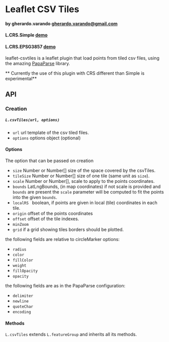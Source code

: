 # Leaflet CSV Tiles
#### by  gherardo.varando <gherardo.varando@gmail.com>


#### L.CRS.Simple [demo](https://gherardovarando.github.io/leaflet-csvtiles/demo/index.html)
#### L.CRS.EPSG3857 [demo](https://gherardovarando.github.io/leaflet-csvtiles/demo/index2.html)

leaflet-csvtiles is a leaflet plugin that load points from tiled csv files, using the amazing [PapaParse](http://papaparse.com/) library.

** Currently the use of this plugin with CRS different than Simple is experimental**

## API


### Creation

##### `` L.csvTiles(url, options) ``
- ``url`` url template of the csv tiled files.
-  ``options`` options object (optional)

#### Options

The option that can be passed on creation
- ``size`` Number or Number[] size of the space covered by the csvTiles.
- ``tileSize`` Number or Number[] size of one tile (same unit as ``size``).
- ``scale`` Number or Number[], scale to apply to the points coordinates.
- ``bounds`` LatLngBounds, (in map coordinates) if not scale is provided and ``bounds`` are present the ``scale`` parameter will be computed to fit the points into the given ``bounds``.
- ``localRS `` boolean, if points are given in local (tile) coordinates in each tile.
- ``origin`` offset of the points coordinates
- ``offset`` offset of the tile indexes.
- ``minZoom``
- ``grid`` if a grid showing tiles borders should be plotted.

the following fields are relative to circleMarker options:
- ``radius``
- ``color``
- ``fillColor``
- ``weight``
- ``fillOpacity``
- ``opacity``


the following fields are as in the PapaParse configuration:
- ``delimiter``
- ``newline``
- ``quoteChar``
- ``encoding``

#### Methods

``L.csvTiles`` extends ``L.featureGroup`` and inherits all its methods.
